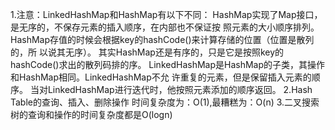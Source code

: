 1.注意：LinkedHashMap和HashMap有以下不同：
      HashMap实现了Map接口，是无序的，不保存元素的插入顺序，在内部也不保证按
照元素的大小顺序排列。
      HashMap存值的时候会根据key的hashCode()来计算存储的位置（位置是散列的，所
以说其无序）。
      其实HashMap还是有序的，只是它是按照key的hashCode()求出的散列码排的序。
      LinkedHashMap是HashMap的子类，其操作和HashMap相同。LinkedHashMap不允
许重复的元素，但是保留插入元素的顺序。
      当对LinkedHashMap进行迭代时，他按照元素添加的顺序返回。
 2.Hash Table的查询、插入、删除操作 时间复杂度为：O(1),最糟糕为：O(n)
 3.二叉搜索树的查询和操作的时间复杂度都是O(logn)
